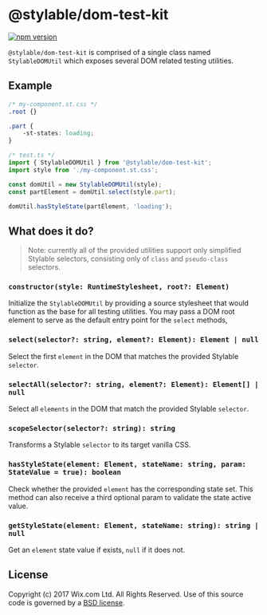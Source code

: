 # @stylable/dom-test-kit

[![npm version](https://img.shields.io/npm/v/@stylable/dom-test-kit.svg)](https://www.npmjs.com/package/stylable/dom-test-kit)

`@stylable/dom-test-kit` is comprised of a single class named `StylableDOMUtil` which exposes several DOM related testing utilities.

## Example
```css
/* my-component.st.css */
.root {}

.part {
    -st-states: loading;
}
```
```ts
/* test.ts */
import { StylableDOMUtil } from '@stylable/dom-test-kit';
import style from './my-component.st.css';

const domUtil = new StylableDOMUtil(style);
const partElement = domUtil.select(style.part);

domUtil.hasStyleState(partElement, 'loading');
```

## What does it do?

> Note: currently all of the provided utilities support only simplified Stylable selectors, consisting only of `class` and `pseudo-class` selectors.

### `constructor(style: RuntimeStylesheet, root?: Element)`
Initialize the `StylableDOMUtil` by providing a source stylesheet that would function as the base for all testing utilities. You may pass a DOM root element to serve as the default entry point for the `select` methods,

### `select(selector?: string, element?: Element): Element | null`
Select the first `element` in the DOM that matches the provided Stylable `selector`.

### `selectAll(selector?: string, element?: Element): Element[] | null`
Select all `elements` in the DOM that match the provided Stylable `selector`.

### `scopeSelector(selector?: string): string`
Transforms a Stylable `selector` to its target vanilla CSS.

### `hasStyleState(element: Element, stateName: string, param: StateValue = true): boolean`
Check whether the provided `element` has the corresponding state set. This method can also receive a third optional param to validate the state active value.

### `getStyleState(element: Element, stateName: string): string | null`
Get an `element` state value if exists, `null` if it does not.

## License

Copyright (c) 2017 Wix.com Ltd. All Rights Reserved. Use of this source code is governed by a [BSD license](./LICENSE).
